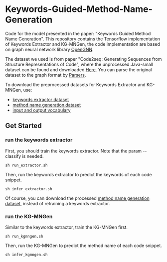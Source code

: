 # Keywords-Guided-Method-Name-Generation
Code for the model presented in the paper: "Keywords Guided Method Name Generation". This repository contains the Tensorflow implementation of Keywords Extractor and KG-MNGen, the code implementation are based on graph neural network library [OpenGNN](https://github.com/CoderPat/OpenGNN).

The dataset we used is from paper "Code2seq: Generating Sequences from Structure Representations of Code", where the unprocessed Java-small dataset can be found and downloaded [Here](https://s3.amazonaws.com/code2seq/datasets/java-small.tar.gz).
You can parse the original dataset to the graph format by [Parsers](https://github.com/CoderPat/structured-neural-summarization/blob/master/parsers).

To download the preprocessed datasets for Keywords Extractor and KG-MNGen, use:
* [keywords extractor dataset](https://drive.google.com/file/d/1CMzMFlXf4OaG9PF0V-8isw0fPzwPh0OC/view?usp=sharing)
* [method name generation dataset](https://drive.google.com/file/d/1_KJUG95A_5abr5l9xAKNuUHWqy12l0py/view?usp=sharing)
* [input and output vocabulary](https://drive.google.com/file/d/1BHTJBlH94t24IPZdeXRWkKKyJKxkOesT/view?usp=sharing)

## Get Started
### run the keywords extractor
First, you should train the keywords extractor. Note that the param --classify is needed.
~~~
sh run_extractor.sh
~~~
Then, run the keywords extractor to predict the keywords of each code snippet.
~~~
sh infer_extractor.sh
~~~
Of course, you can download the processed [method name generation dataset](https://drive.google.com/file/d/1_KJUG95A_5abr5l9xAKNuUHWqy12l0py/view?usp=sharing), instead of retraining a keywords extractor.

### run the KG-MNGen
Similar to the keywords extractor, train the KG-MNGen first.
~~~
sh run_kgmngen.sh
~~~
Then, run the KG-MNGen to predict the method name of each code snippet.
~~~
sh infer_kgmngen.sh
~~~
